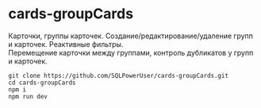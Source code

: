 # cards-groupCards
Карточки, группы карточек. Создание/редактирование/удаление групп и карточек. Реактивные фильтры.<br>
Перемещение карточки между группами, контроль дубликатов у групп и карточек.

```
git clone https://github.com/SQLPowerUser/cards-groupCards.git
cd cards-groupCards
npm i
npm run dev
```
